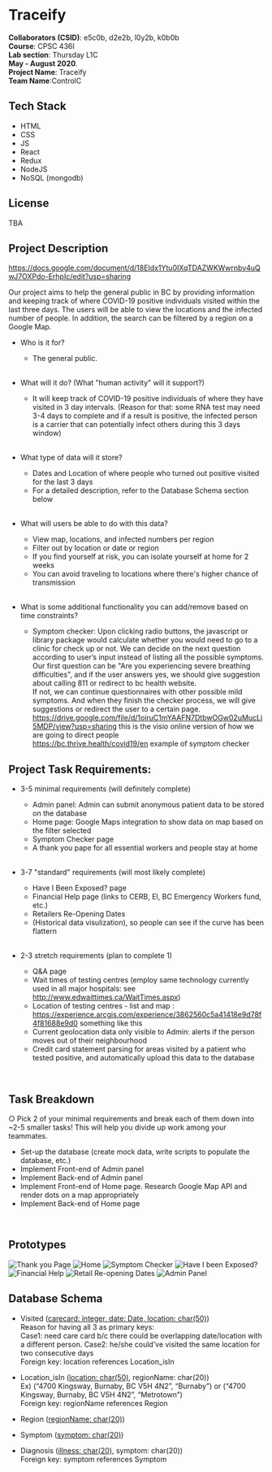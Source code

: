 # Traceify

**Collaborators (CSID)**: e5c0b, d2e2b, l0y2b, k0b0b &nbsp; <br/>
**Course**: CPSC 436I &nbsp; <br/>
**Lab section**: Thursday L1C &nbsp; <br/>
**May - August 2020**. &nbsp; <br/>
**Project Name**: Traceify <br/>
**Team Name**:ControlC<br/>

## Tech Stack
- HTML
- CSS
- JS
- React
- Redux
- NodeJS
- NoSQL (mongodb)

## License
TBA

## Project Description
https://docs.google.com/document/d/18EIdx1Ytu0IXqTDAZWKWwrnbv4uQwJ7OXPdo-ErhpIc/edit?usp=sharing <br/>

Our project aims to help the general public in BC by providing information and keeping track of where COVID-19 positive individuals visited within the last three days. The users will be able to view the locations and the infected number of people. In addition, the search can be filtered by a region on a Google Map.<br/>

*	Who is it for?
    - The general public.<br/><br/>
    
*	What will it do? (What "human activity" will it support?)
    - It will keep track of COVID-19 positive individuals of where they have visited in 3 day intervals. (Reason for that: some RNA test may need 3-4 days to complete and if a result is positive, the infected person is a carrier that can potentially infect others during this 3 days window) <br/><br/>
    
*	What type of data will it store?
    - Dates and Location of where people who turned out positive visited for the last 3 days
    - For a detailed description, refer to the Database Schema section below<br/><br/>
    
*	What will users be able to do with this data?
    - View map, locations, and infected numbers per region
    - Filter out by location or date or region
    - If you find yourself at risk, you can isolate yourself at home for 2 weeks
    - You can avoid traveling to locations where there's higher chance of transmission<br/><br/>
    
*	What is some additional functionality you can add/remove based on time constraints?
    - Symptom checker: Upon clicking radio buttons, the javascript or library package would calculate whether you would need to go to a clinic for check up or not. 
    We can decide on the next question according to user’s input instead of listing all the possible symptoms. <br/>
    Our first question can be "Are you experiencing severe breathing difficulties", and if the user answers yes, we should give suggestion about calling 811 or redirect to bc health website.<br/>
    If not, we can continue questionnaires with other possible mild symptoms. And when they finish the checker process, we will give suggestions or redirect the user to a certain page. <br/>
    https://drive.google.com/file/d/1oiruC1mYAAFN7DtbwOGw02uMucLj5MDP/view?usp=sharing this is the visio online version of how we are going to direct people <br/>
    https://bc.thrive.health/covid19/en example of symptom checker

##	 Project Task Requirements:

*	3-5 minimal requirements (will definitely complete)
    - Admin panel: Admin can submit anonymous patient data to be stored on the database
    - Home page: Google Maps integration to show data on map based on the filter selected
    - Symptom Checker page
    - A thank you pape for all essential workers and people stay at home
    <br/>
    
*	3-7 "standard" requirements (will most likely complete)
    - Have I Been Exposed? page
    - Financial Help page (links to CERB, EI, BC Emergency Workers fund, etc.)
    - Retailers Re-Opening Dates
    - (Historical data visulization), so people can see if the curve has been flattern 
    <br/>
    
*	2-3 stretch requirements (plan to complete 1)
     - Q&A page
     - Wait times of testing centres (employ same technology currently used in all major hospitals: see     http://www.edwaittimes.ca/WaitTimes.aspx)
    - Location of testing centres - list and map : https://experience.arcgis.com/experience/3862560c5a41418e9d78f4f81688e9d0 something  like this
    - Current geolocation data only visible to Admin: alerts if the person moves out of their neighbourhood
    - Credit card statement parsing for areas visited by a patient who tested positive, and automatically upload this data to the database
<br/>


## Task Breakdown
○ Pick 2 of your minimal requirements and break each of them down into ~2-5 smaller tasks! This will help you divide up work among your teammates.<br/>

* Set-up the database (create mock data, write scripts to populate the database, etc.)
* Implement Front-end of Admin panel
* Implement Back-end of Admin panel
* Implement Front-end of Home page. Research Google Map API and render dots on a map appropriately
* Implement Back-end of Home page
<br/>

## Prototypes
![Thank you Page](protosketch/thankPage.png)
![Home](protosketch/1.jpg)
![Symptom Checker](protosketch/2.jpg)
![Have I been Exposed?](protosketch/3.jpg)
![Financial Help](protosketch/4.jpg)
![Retail Re-opening Dates](protosketch/page.png)
![Admin Panel](protosketch/admin-panel.png)

    

## Database Schema

* Visited (<ins>carecard: integer, date: Date, location: char(50)</ins>) <br />
Reason for having all 3 as primary keys: <br />
Case1: need care card b/c there could be overlapping date/location with a different person. Case2: he/she could’ve visited the same location for two consecutive days <br />
Foreign key: location references Location_isIn

* Location_isIn (<ins>location: char(50)</ins>, regionName: char(20)) <br />
Ex) (“4700 Kingsway, Burnaby, BC V5H 4N2”, “Burnaby”) or (“4700 Kingsway, Burnaby, BC V5H 4N2”, “Metrotown”) <br />
Foreign key: regionName references Region

* Region (<ins>regionName: char(20)</ins>)

* Symptom (<ins>symptom: char(20)</ins>)

* Diagnosis (<ins>illness: char(20)</ins>, symptom: char(20))<br />
Foreign key: symptom references Symptom

